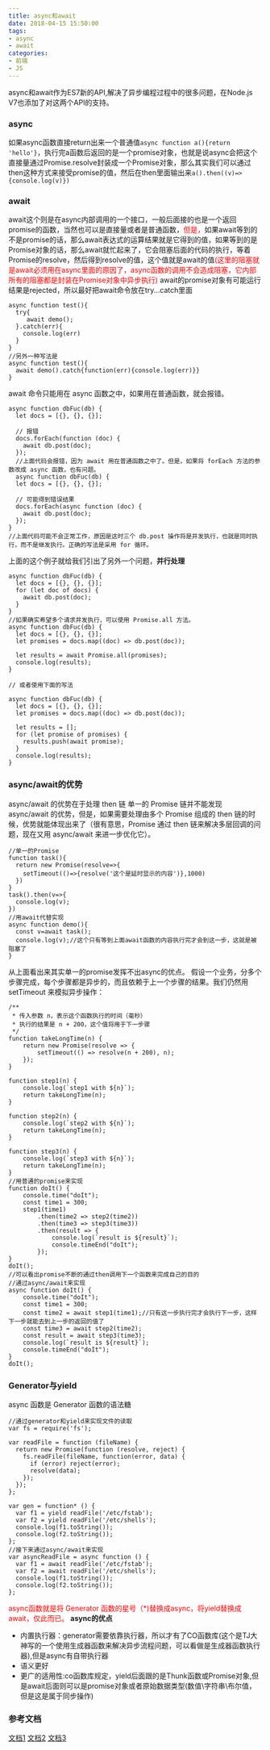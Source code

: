 ```yaml
---
title: async和await
date: 2018-04-15 15:50:00
tags: 
- async
- await
categories:
- 前端
- JS
---
```

async和await作为ES7新的API,解决了异步编程过程中的很多问题，在Node.js V7也添加了对这两个API的支持。<!--more-->
### async
如果async函数直接return出来一个普通值`async function a(){return 'hello'}`，执行完a函数后返回的是一个promise对象，也就是说async会把这个直接量通过Promise.resolve封装成一个Promise对象，那么其实我们可以通过then这种方式来接受promise的值，然后在then里面输出来`a().then((v)=>{console.log(v)})`
### await
await这个则是在async内部调用的一个接口，一般后面接的也是一个返回promise的函数，当然也可以是直接量或者是普通函数，<font color="#FF0000">但是，</font>如果await等到的不是promise的话，那么await表达式的运算结果就是它得到的值，如果等到的是Promise对象的话，那么await就忙起来了，它会阻塞后面的代码的执行，等着Promise的resolve，然后得到resolve的值，这个值就是await的值<font color="#ff0000">(这里的阻塞就是await必须用在async里面的原因了，async函数的调用不会造成阻塞，它内部所有的阻塞都是封装在Promise对象中异步执行)</font>
await的promise对象有可能运行结果是rejected，所以最好把await命令放在try...catch里面
```
async function test(){
  try{
     await demo();
  }.catch(err){
    console.log(err)
  }
}
//另外一种写法是
async function test(){
  await demo().catch{function(err){console.log(err)}}
}
```
await 命令只能用在 async 函数之中，如果用在普通函数，就会报错。
```
async function dbFuc(db) {
  let docs = [{}, {}, {}];

  // 报错
  docs.forEach(function (doc) {
    await db.post(doc);
  });
  //上面代码会报错，因为 await 用在普通函数之中了。但是，如果将 forEach 方法的参数改成 async 函数，也有问题。
  async function dbFuc(db) {
  let docs = [{}, {}, {}];

  // 可能得到错误结果
  docs.forEach(async function (doc) {
    await db.post(doc);
  });
}
//上面代码可能不会正常工作，原因是这时三个 db.post 操作将是并发执行，也就是同时执行，而不是继发执行。正确的写法是采用 for 循环。
```
上面的这个例子就给我们引出了另外一个问题，**并行处理**
```
async function dbFuc(db) {
  let docs = [{}, {}, {}];
  for (let doc of docs) {
    await db.post(doc);
  }
}
//如果确实希望多个请求并发执行，可以使用 Promise.all 方法。
async function dbFuc(db) {
  let docs = [{}, {}, {}];
  let promises = docs.map((doc) => db.post(doc));

  let results = await Promise.all(promises);
  console.log(results);
}

// 或者使用下面的写法

async function dbFuc(db) {
  let docs = [{}, {}, {}];
  let promises = docs.map((doc) => db.post(doc));

  let results = [];
  for (let promise of promises) {
    results.push(await promise);
  }
  console.log(results);
}

```
### async/await的优势
async/await 的优势在于处理 then 链
单一的 Promise 链并不能发现 async/await 的优势，但是，如果需要处理由多个 Promise 组成的 then 链的时候，优势就能体现出来了（很有意思，Promise 通过 then 链来解决多层回调的问题，现在又用 async/await 来进一步优化它）。
```
//单一的Promise
function task(){
  return new Promise(resolve=>{
    setTimeout(()=>{resolve('这个是延时显示的内容')},1000)
  })
}
task().then(v=>{
  console.log(v);
})
//用await代替实现
async function demo(){
  const v=await task();
  console.log(v);//这个只有等到上面await函数的内容执行完才会到这一步，这就是被阻塞了
}

```
从上面看出来其实单一的promise发挥不出async的优点。
假设一个业务，分多个步骤完成，每个步骤都是异步的，而且依赖于上一个步骤的结果。我们仍然用 setTimeout 来模拟异步操作：
```
/**
 * 传入参数 n，表示这个函数执行的时间（毫秒）
 * 执行的结果是 n + 200，这个值将用于下一步骤
 */
function takeLongTime(n) {
    return new Promise(resolve => {
        setTimeout(() => resolve(n + 200), n);
    });
}

function step1(n) {
    console.log(`step1 with ${n}`);
    return takeLongTime(n);
}

function step2(n) {
    console.log(`step2 with ${n}`);
    return takeLongTime(n);
}

function step3(n) {
    console.log(`step3 with ${n}`);
    return takeLongTime(n);
}
//用普通的promise来实现
function doIt() {
    console.time("doIt");
    const time1 = 300;
    step1(time1)
        .then(time2 => step2(time2))
        .then(time3 => step3(time3))
        .then(result => {
            console.log(`result is ${result}`);
            console.timeEnd("doIt");
        });
}
doIt();
//可以看出promise不断的通过then调用下一个函数来完成自己的目的
//通过async/await来实现
async function doIt() {
    console.time("doIt");
    const time1 = 300;
    const time2 = await step1(time1);//只有这一步执行完才会执行下一步，这样下一步就能去到上一步的返回的值了
    const time3 = await step2(time2);
    const result = await step3(time3);
    console.log(`result is ${result}`);
    console.timeEnd("doIt");
}
doIt();

```
### Generator与yield
async 函数是 Generator 函数的语法糖
```
//通过generator和yield来实现文件的读取
var fs = require('fs');

var readFile = function (fileName) {
  return new Promise(function (resolve, reject) {
    fs.readFile(fileName, function(error, data) {
      if (error) reject(error);
      resolve(data);
    });
  });
};

var gen = function* () {
  var f1 = yield readFile('/etc/fstab');
  var f2 = yield readFile('/etc/shells');
  console.log(f1.toString());
  console.log(f2.toString());
};
//接下来通过async/await来实现
var asyncReadFile = async function () {
  var f1 = await readFile('/etc/fstab');
  var f2 = await readFile('/etc/shells');
  console.log(f1.toString());
  console.log(f2.toString());
};
```
<font color="#ff0000">async函数就是将 Generator 函数的星号（*)替换成async，将yield替换成await，仅此而已。</font>
**async的优点**
* 内置执行器：generator需要依靠执行器，所以才有了CO函数库(这个是TJ大神写的一个使用生成器函数来解决异步流程问题，可以看做是生成器函数执行器),但是async有自带执行器
* 语义更好
* 更广的适用性:co函数库规定，yield后面跟的是Thunk函数或Promise对象,但是await后面则可以是promise对象或者原始数据类型(数值\字符串\布尔值，但是这是属于同步操作)
### 参考文档
[文档1](https://segmentfault.com/a/1190000007535316)
[文档2](https://www.cnblogs.com/zczhangcui/p/6636885.html)
[文档3](http://www.ruanyifeng.com/blog/2015/05/async.html)

